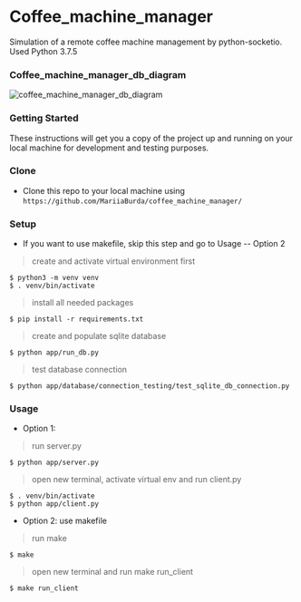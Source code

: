 # Coffee_machine_manager
Simulation of a remote coffee machine management by python-socketio. Used Python 3.7.5
### Coffee_machine_manager_db_diagram


![coffee_machine_manager_db_diagram](https://user-images.githubusercontent.com/56352901/76962995-f0ee9f80-6928-11ea-9b0b-80deabacba98.png)

### Getting Started
These instructions will get you a copy of the project up and running on your local machine for development and testing purposes.

### Clone

- Clone this repo to your local machine using `https://github.com/MariiaBurda/coffee_machine_manager/`

### Setup

- If you want to use makefile, skip this step and go to Usage -- Option 2

> create and activate virtual environment first

```shell
$ python3 -m venv venv
$ . venv/bin/activate
```

> install all needed packages

```shell
$ pip install -r requirements.txt
```

> create and populate sqlite database

```shell
$ python app/run_db.py
```

> test database connection

```shell
$ python app/database/connection_testing/test_sqlite_db_connection.py
```


### Usage
- Option 1: 

> run server.py

```shell
$ python app/server.py
```

> open new terminal, activate virtual env and run client.py

```shell
$ . venv/bin/activate
$ python app/client.py
```
- Option 2: use makefile

> run make

```shell
$ make
```

> open new terminal and run make run_client

```shell
$ make run_client
```

